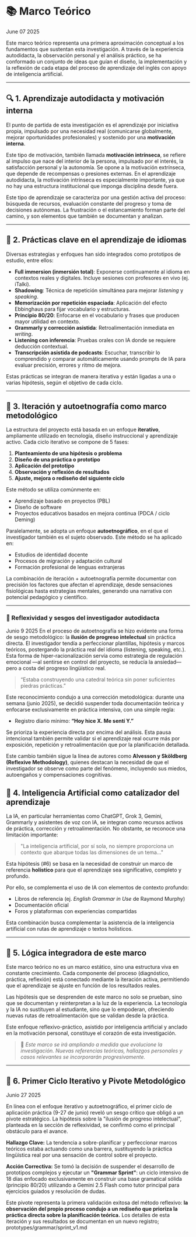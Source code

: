 # 📚 Marco Teórico

June 07 2025

Este marco teórico representa una primera aproximación conceptual a los fundamentos que sustentan esta investigación. A través de la experiencia autodidacta, la observación personal y el análisis práctico, se ha conformado un conjunto de ideas que guían el diseño, la implementación y la reflexión de cada etapa del proceso de aprendizaje del inglés con apoyo de inteligencia artificial.

---

## 🔍 1. Aprendizaje autodidacta y motivación interna

El punto de partida de esta investigación es el aprendizaje por iniciativa propia, impulsado por una necesidad real (comunicarse globalmente, mejorar oportunidades profesionales) y sostenido por una **motivación interna**.

Este tipo de motivación, también llamada **motivación intrínseca**, se refiere al impulso que nace del interior de la persona, impulsado por el interés, la satisfacción personal y la autonomía. Se opone a la motivación extrínseca, que depende de recompensas o presiones externas. En el aprendizaje autodidacta, la motivación intrínseca es especialmente importante, ya que no hay una estructura institucional que imponga disciplina desde fuera.

Este tipo de aprendizaje se caracteriza por una gestión activa del proceso: búsqueda de recursos, evaluación constante del progreso y toma de decisiones autónomas. La frustración o el estancamiento forman parte del camino, y son elementos que también se documentan y analizan.

---

## 🔧 2. Prácticas clave en el aprendizaje de idiomas

Diversas estrategias y enfoques han sido integrados como prototipos de estudio, entre ellos:

- **Full immersion (inmersión total)**: Exponerse continuamente al idioma en contextos reales y digitales. Incluye sesiones con profesores en vivo (ej. iTalki).
- **Shadowing**: Técnica de repetición simultánea para mejorar *listening* y *speaking*.
- **Memorización por repetición espaciada**: Aplicación del efecto Ebbinghaus para fijar vocabulario y estructuras.
- **Principio 80/20**: Enfocarse en el vocabulario y frases que producen mayor utilidad en contexto.
- **Grammarly y corrección asistida**: Retroalimentación inmediata en *writing*.
- **Listening con inferencia**: Pruebas orales con IA donde se requiere deducción contextual.
- **Transcripción asistida de podcasts**: Escuchar, transcribir lo comprendido y comparar automáticamente usando prompts de IA para evaluar precisión, errores y ritmo de mejora.

Estas prácticas se integran de manera iterativa y están ligadas a una o varias hipótesis, según el objetivo de cada ciclo.

---

## 🔄 3. Iteración y autoetnografía como marco metodológico

La estructura del proyecto está basada en un enfoque **iterativo**, ampliamente utilizado en tecnología, diseño instruccional y aprendizaje activo. Cada ciclo iterativo se compone de 5 fases:

1. **Planteamiento de una hipótesis o problema**  
2. **Diseño de una práctica o prototipo**  
3. **Aplicación del prototipo**  
4. **Observación y reflexión de resultados**  
5. **Ajuste, mejora o rediseño del siguiente ciclo**

Este método se utiliza comúnmente en:

- Aprendizaje basado en proyectos (PBL)
- Diseño de software
- Proyectos educativos basados en mejora continua (PDCA / ciclo Deming)

Paralelamente, se adopta un enfoque **autoetnográfico**, en el que el investigador también es el sujeto observado. Este método se ha aplicado en:

- Estudios de identidad docente
- Procesos de migración y adaptación cultural
- Formación profesional de lenguas extranjeras

La combinación de iteración + autoetnografía permite documentar con precisión los factores que afectan el aprendizaje, desde sensaciones fisiológicas hasta estrategias mentales, generando una narrativa con potencial pedagógico y científico.

---
### 🧠 Reflexividad y sesgos del investigador autodidacta
Junio 9 2025
En el proceso de autoetnografía se hizo evidente una forma de sesgo metodológico: la **ilusión de progreso intelectual** sin práctica directa. El investigador tendía a perfeccionar plantillas, hipótesis y marcos teóricos, postergando la práctica real del idioma (listening, speaking, etc.). Esta forma de hiper-racionalización servía como estrategia de regulación emocional —al sentirse en control del proyecto, se reducía la ansiedad— pero a costa del progreso lingüístico real.

> “Estaba construyendo una catedral teórica sin poner suficientes piedras prácticas.”

Este reconocimiento condujo a una corrección metodológica: durante una semana (junio 2025), se decidió suspender toda documentación teórica y enfocarse exclusivamente en práctica intensiva, con una simple regla:

- Registro diario mínimo: **“Hoy hice X. Me sentí Y.”**

Se prioriza la experiencia directa por encima del análisis. Esta pausa intencional también permite validar si el aprendizaje real ocurre más por exposición, repetición y retroalimentación que por la planificación detallada.

Este cambio también sigue la línea de autores como **Alvesson y Sköldberg (Reflexive Methodology)**, quienes destacan la necesidad de que el investigador se observe como parte del fenómeno, incluyendo sus miedos, autoengaños y compensaciones cognitivas.



## 🤖 4. Inteligencia Artificial como catalizador del aprendizaje

La IA, en particular herramientas como ChatGPT, Grok 3, Gemini, Grammarly y asistentes de voz con IA, se integran como recursos activos de práctica, corrección y retroalimentación. No obstante, se reconoce una limitación importante:

> "La inteligencia artificial, por sí sola, no siempre proporciona un contexto que abarque todas las dimensiones de un tema..."

Esta hipótesis (#6) se basa en la necesidad de construir un marco de referencia **holístico** para que el aprendizaje sea significativo, completo y profundo.

Por ello, se complementa el uso de IA con elementos de contexto profundo:

- Libros de referencia (ej. *English Grammar in Use* de Raymond Murphy)
- Documentación oficial
- Foros y plataformas con experiencias compartidas

Esta combinación busca complementar la asistencia de la inteligencia artificial con rutas de aprendizaje o textos holísticos.

---

## 🧠 5. Lógica integradora de este marco

Este marco teórico no es un marco estático, sino una estructura viva en constante crecimiento. Cada componente del proceso (diagnóstico, práctica, reflexión) está conectado mediante la iteración activa, permitiendo que el aprendizaje se ajuste en función de los resultados reales.

Las hipótesis que se desprenden de este marco no solo se prueban, sino que se documentan y reinterpretan a la luz de la experiencia. La tecnología y la IA no sustituyen al estudiante, sino que lo empoderan, ofreciendo nuevas rutas de retroalimentación que se validan desde la práctica.

Este enfoque reflexivo-práctico, asistido por inteligencia artificial y anclado en la motivación personal, constituye el corazón de esta investigación.

> 📅 *Este marco se irá ampliando a medida que evolucione la investigación. Nuevas referencias teóricas, hallazgos personales y casos relevantes se incorporarán progresivamente.*

---

## 🔄 6. Primer Ciclo Iterativo y Pivote Metodológico 

Junio 27 2025

En línea con el enfoque iterativo y autoetnográfico, el primer ciclo de aplicación práctica (9-27 de junio) reveló un sesgo crítico que obligó a un pivote estratégico. La hipótesis sobre la "ilusión de progreso intelectual", planteada en la sección de reflexividad, se confirmó como el principal obstáculo para el avance.

**Hallazgo Clave:** La tendencia a sobre-planificar y perfeccionar marcos teóricos estaba actuando como una barrera, sustituyendo la práctica lingüística real por una sensación de control sobre el proyecto.

**Acción Correctiva:** Se tomó la decisión de suspender el desarrollo de prototipos complejos y ejecutar un **"Grammar Sprint"**: un ciclo intensivo de 18 días enfocado exclusivamente en construir una base gramatical sólida (principio 80/20) utilizando a Gemini 2.5 Flash como tutor principal para ejercicios guiados y resolución de dudas.

Este pivote representa la primera validación exitosa del método reflexivo: **la observación del propio proceso condujo a un rediseño que prioriza la práctica directa sobre la planificación teórica.** Los detalles de esta iteración y sus resultados se documentan en un nuevo registro; prototypes/grammar/sprint_v1.md
